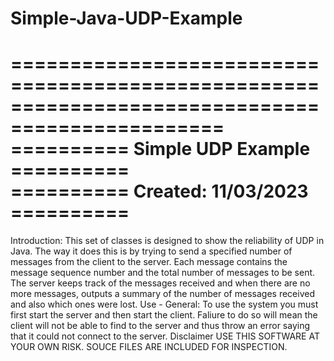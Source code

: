 # Simple-Java-UDP-Example
================================================================================================
==========                          Simple UDP Example                                ==========                                                            
==========                          Created: 11/03/2023                               ==========
================================================================================================
Introduction:
	This set of classes is designed to show the reliability of UDP in Java.
	The way it does this is by trying to send a specified number of messages from the client
	to the server.  Each message contains the message sequence number and the total number of
	messages to be sent.  The server keeps track of the messages received and when there are 
	no more messages, outputs a summary of the number of messages received and also which
	ones were lost.
Use - General:
	To use the system you must first start the server and then start the client.
	Faliure to do so will mean the client will not be able to find to the server
	and thus throw an error saying that it could not connect to the server.
Disclaimer
	USE THIS SOFTWARE AT YOUR OWN RISK. SOUCE FILES ARE INCLUDED FOR INSPECTION.
